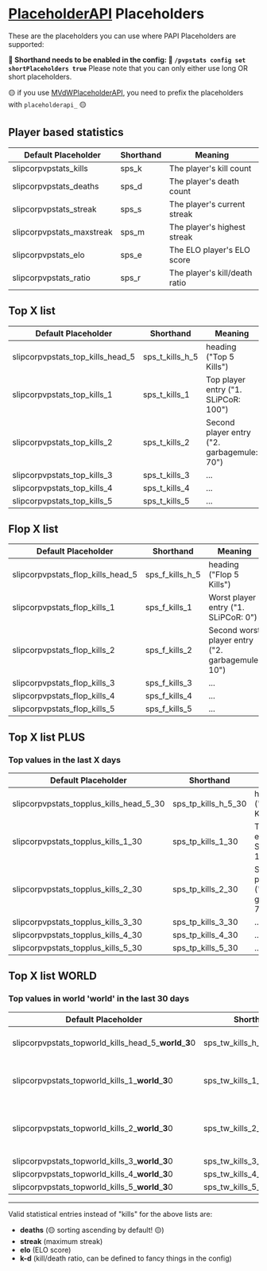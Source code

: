 # [PlaceholderAPI](https://www.spigotmc.org/resources/placeholderapi.6245/) Placeholders

These are the placeholders you can use where PAPI Placeholders are supported:

**🔴 Shorthand needs to be enabled in the config: 🔴
`/pvpstats config set shortPlaceholders true`**
Please note that you can only either use long OR short placeholders.

🟡 if you use [MVdWPlaceholderAPI](https://www.spigotmc.org/resources/mvdwplaceholderapi.11182/), you need to prefix the placeholders with `placeholderapi_` 🟡

## Player based statistics

Default Placeholder |  Shorthand | Meaning
------------- | ------------- | -------------
slipcorpvpstats_kills | sps_k | The player's kill count
slipcorpvpstats_deaths | sps_d | The player's death count
slipcorpvpstats_streak | sps_s | The player's current streak
slipcorpvpstats_maxstreak | sps_m | The player's highest streak
slipcorpvpstats_elo | sps_e | The ELO player's ELO score 
slipcorpvpstats_ratio | sps_r | The player's kill/death ratio

## Top X list

Default Placeholder |  Shorthand | Meaning
------------- | ------------- | -------------
slipcorpvpstats_top_kills_head_5 | sps_t_kills_h_5 | heading ("Top 5 Kills")
slipcorpvpstats_top_kills_1 | sps_t_kills_1 | Top player entry ("1. SLiPCoR: 100")
slipcorpvpstats_top_kills_2 | sps_t_kills_2 | Second player entry ("2. garbagemule: 70")
slipcorpvpstats_top_kills_3 | sps_t_kills_3 | ...
slipcorpvpstats_top_kills_4 | sps_t_kills_4 | ...
slipcorpvpstats_top_kills_5 | sps_t_kills_5 | ...

## Flop X list

Default Placeholder |  Shorthand | Meaning
------------- | ------------- | -------------
slipcorpvpstats_flop_kills_head_5 | sps_f_kills_h_5 | heading ("Flop 5 Kills")
slipcorpvpstats_flop_kills_1 | sps_f_kills_1 | Worst player entry ("1. SLiPCoR: 0")
slipcorpvpstats_flop_kills_2 | sps_f_kills_2 | Second worst player entry ("2. garbagemule: 10")
slipcorpvpstats_flop_kills_3 | sps_f_kills_3 | ...
slipcorpvpstats_flop_kills_4 | sps_f_kills_4 | ...
slipcorpvpstats_flop_kills_5 | sps_f_kills_5 | ...

## Top X list PLUS

### Top values in the last X days

Default Placeholder |  Shorthand | Meaning
------------- | ------------- | -------------
slipcorpvpstats_topplus_kills_head_5_30 | sps_tp_kills_h_5_30 | heading ("Top 5 Kills")
slipcorpvpstats_topplus_kills_1_30 | sps_tp_kills_1_30 | Top player entry ("1. SLiPCoR: 100")
slipcorpvpstats_topplus_kills_2_30 | sps_tp_kills_2_30 | Second player entry ("2. garbagemule: 70")
slipcorpvpstats_topplus_kills_3_30 | sps_tp_kills_3_30 | ...
slipcorpvpstats_topplus_kills_4_30 | sps_tp_kills_4_30 | ...
slipcorpvpstats_topplus_kills_5_30 | sps_tp_kills_5_30 | ...

## Top X list WORLD

### Top values in world 'world'  in the last 30 days 

Default Placeholder |  Shorthand | Meaning
------------- | ------------- | -------------
slipcorpvpstats_topworld_kills_head_5_**world**_**3**0 | sps_tw_kills_h_5_**world**_**30** | heading ("Top 5 Kills")
slipcorpvpstats_topworld_kills_1_**world**_**3**0 | sps_tw_kills_1_**world**_**30** | Top player entry ("1. SLiPCoR: 100")
slipcorpvpstats_topworld_kills_2_**world**_**3**0 | sps_tw_kills_2_**world**_**30** | Second player entry ("2. garbagemule: 70")
slipcorpvpstats_topworld_kills_3_**world**_**3**0 | sps_tw_kills_3_**world**_**30** | ...
slipcorpvpstats_topworld_kills_4_**world**_**3**0 | sps_tw_kills_4_**world**_**30** | ...
slipcorpvpstats_topworld_kills_5_**world**_**3**0 | sps_tw_kills_5_**world**_**30** | ...
---

Valid statistical entries instead of "kills" for the above lists are:
* **deaths** (🟡 sorting ascending by default! 🟡)
* **streak** (maximum streak)
* **elo** (ELO score)
* **k-d** (kill/death ratio, can be defined to fancy things in the config)
